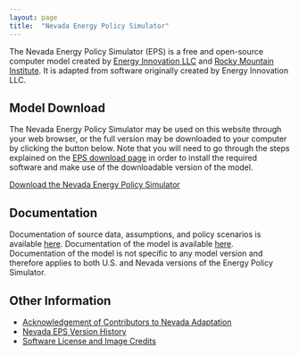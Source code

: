 ```yaml
---
layout: page
title:  "Nevada Energy Policy Simulator"
---
```


The Nevada Energy Policy Simulator (EPS) is a free and open-source computer model created by [Energy Innovation LLC](https://energyinnovation.org/) and [Rocky Mountain Institute](https://rmi.org/).  It is adapted from software originally created by Energy Innovation LLC.

## Model Download

The Nevada Energy Policy Simulator may be used on this website through your web browser, or the full version may be downloaded to your computer by clicking the button below.  Note that you will need to go through the steps explained on the [EPS download page](https://us.energypolicy.solutions/docs/download.html) in order to install the required software and make use of the downloadable version of the model.

<p><a href="https://github.com/Energy-Innovation/eps-nevada/archive/3.1.1.zip" class="btn">Download the Nevada Energy Policy Simulator</a></p>

## Documentation

Documentation of source data, assumptions, and policy scenarios is available [here](https://github.com/Energy-Innovation/eps-nevada/raw/master/Nevada%20EPS%20Scenario%20Assumptions.pdf). Documentation of the model is available [here](https://us.energypolicy.solutions/docs/index.html).  Documentation of the model is not specific to any model version and therefore applies to both U.S. and Nevada versions of the Energy Policy Simulator.

## Other Information

* [Acknowledgement of Contributors to Nevada Adaptation](acknowledgement.html)
* [Nevada EPS Version History](version-history.html)
* [Software License and Image Credits](software-license.html)
